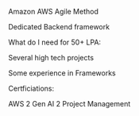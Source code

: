 

Amazon AWS
Agile Method

Dedicated Backend framework

What do I need for 50+ LPA:


Several high tech projects

Some experience in Frameworks

Certficiations:

AWS 2
Gen AI 2
Project Management



